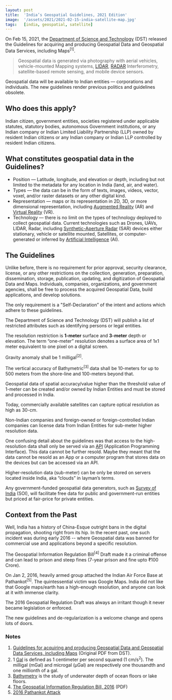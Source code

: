 ```yaml
---
layout: post
title:  'India’s Geospatial Guidelines, 2021 Edition'
image:  '/assets/2021/2021-02-15-india-satellite-map.jpg'
tags:   [india, geospatial, satellite]
---
```


On Feb 15, 2021, the [Department of Science and Technology](https://dst.gov.in) (DST) released the Guidelines for acquiring and producing Geospatial Data and Geospatial Data Services, including Maps<sup>[1]</sup>.

> Geospatial data is generated via photography with aerial vehicles, vehicle-mounted Mapping systems, [LIDAR](https://en.wikipedia.org/wiki/Lidar), [RADAR](https://en.wikipedia.org/wiki/Radar) Interferometry, satellite-based remote sensing, and mobile device sensors.

Geospatial data will be available to Indian entities — corporations and individuals. The new guidelines render previous politics and guidelines obsolete.

## Who does this apply?

Indian citizen, government entities, societies registered under applicable statutes, statutory bodies, autonomous Government institutions, or any Indian company or Indian Limited Liability Partnership (LLP) owned by resident Indian citizens or any Indian company or Indian LLP controlled by resident Indian citizens.

## What constitutes geospatial data in the Guidelines?

- Position — Latitude, longitude, and elevation or depth, including but not limited to the metadata for any location in India (land, air, and water).
- Types — the data can be in the form of texts, images, videos, vector, voxel, and/or raster datasets or any other digital kind.
- Representation — maps or its representation in 2D, 3D, or more dimensional representation, including [Augmented Reality](https://en.wikipedia.org/wiki/Augmented_reality) (AR) and [Virtual Reality](https://en.wikipedia.org/wiki/Virtual_reality) (VR).
- Technology — there is no limit on the types of technology deployed to collect geospatial data. Current technologies such as Drones, UAVs, LIDAR, Radar, including [Synthetic-Aperture Radar](https://en.wikipedia.org/wiki/Synthetic-aperture_radar) (SAR) devices either stationary, vehicle or satellite mounted, Satellites, or computer-generated or inferred by [Artificial Intelligence](https://en.wikipedia.org/wiki/Artificial_intelligence) (AI).

## The Guidelines

Unlike before, there is no requirement for prior approval, security clearance, license, or any other restrictions on the collection, generation, preparation, dissemination, storage, publication, updating, and digitization of Geospatial Data and Maps. Individuals, companies, organizations, and government agencies, shall be free to process the acquired Geospatial Data, build applications, and develop solutions.

The only requirement is a "Self-Declaration” of the intent and actions which adhere to these guidelines.

The Department of Science and Technology (DST) will publish a list of restricted attributes such as identifying persons or legal entities.

The resolution restriction is **1-meter** surface and **3-meter** depth or elevation. The term “one-meter” resolution denotes a surface area of 1x1 meter equivalent to one pixel on a digital screen.

Gravity anomaly shall be 1 milligal<sup>[2]</sup>.

The vertical accuracy of Bathymetric<sup>[3]</sup> data shall be 10-meters for up to 500 meters from the shore-line and 100-meters beyond that.

Geospatial data of spatial accuracy/value higher than the threshold value of 1-meter can be created and/or owned by Indian Entities and must be stored and processed in India.

Today, commercially available satellites can capture optical resolution as high as 30-cm.

Non-Indian companies and foreign-owned or foreign-controlled Indian companies can license data from Indian Entities for sub-meter higher resolution data.

One confusing detail about the guidelines was that access to the high-resolution data shall only be served via an [API](https://en.wikipedia.org/wiki/API) (Application Programming Interface). This data cannot be further resold. Maybe they meant that the data cannot be resold as an App or a computer program that stores data on the devices but can be accessed via an API.

Higher-resolution data (sub-meter) can be only be stored on servers located inside India, aka “clouds” in layman’s terms.

Any government-funded geospatial data generators, such as [Survey of India](https://www.surveyofindia.gov.in) (SOI), will facilitate free data for public and government-run entities but priced at fair-price for private entities.

## Context from the Past

Well, India has a history of China-Esque outright bans in the digital propagation, shooting right from its hip. In the recent past, one such incident was during early 2016 -- where Geospatial data was banned for commercial use and applications beyond a specific resolution.

The Geospatial Information Regulation Bill<sup>[4]</sup> Draft made it a criminal offense and can lead to prison and steep fines (7-year prison and fine upto ₹100 Crore).

On Jan 2, 2016, heavily armed group attached the Indian Air Force Base at Pathankot<sup>[5]</sup>. The quintessential victim was Google Maps. India did not like that Google maps/earth has a high-enough resolution, and anyone can look at it with immense clarity.

The 2016 Geospatial Regulation Draft was always an irritant though it never became legislation or enforced.

The new guidelines and de-regularization is a welcome change and opens lots of doors.

### Notes

1. [Guidelines for acquiring and producing Geospatial Data and Geospatial Data Services, including Maps](https://dst.gov.in/sites/default/files/Final%20Approved%20Guidelines%20on%20Geospatial%20Data.pdf) (Original PDF from DST).
2. 1 [Gal](<https://en.wikipedia.org/wiki/Gal_(unit)>) is defined as 1 centimeter per second squared (1 cm/s<sup>2</sup>). The milligal (mGal) and microgal (µGal) are respectively one thousandth and one millionth of a gal.
3. [Bathymetry](https://en.wikipedia.org/wiki/Bathymetry) is the study of underwater depth of ocean floors or lake floors.
4. [The Geospatial Information Regulation Bill, 2016](https://www.prsindia.org/uploads/media/draft/Draft%20Geospatial%20Bill,%202016.pdf) (PDF)
5. [2016 Pathankot Attack](https://en.wikipedia.org/wiki/2016_Pathankot_attack)
